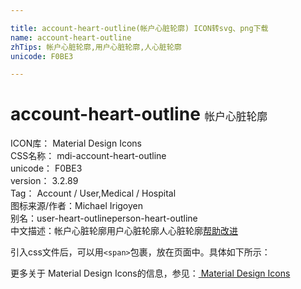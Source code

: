 ```yaml
---

title: account-heart-outline(帐户心脏轮廓) ICON转svg、png下载
name: account-heart-outline
zhTips: 帐户心脏轮廓,用户心脏轮廓,人心脏轮廓
unicode: F0BE3

---
```


# account-heart-outline  <small style="font-size: 60%;font-weight: 100">帐户心脏轮廓</small>


<div class="detail-page">
<p>
<span>
ICON库：
<span class="badge-secondary badge">Material Design Icons</span> 
</span>
<br/>
<span>
CSS名称：
<span class="badge-secondary badge">mdi-account-heart-outline</span> 
</span>
<br/>
<span>
unicode：
<span class="badge-secondary badge">F0BE3</span> 
</span>
<br/>
<span>
version：
<span class="badge-secondary badge">3.2.89</span> 
</span>
<br/>
<span>Tag：
<span class="badge-light badge">Account / User,Medical / Hospital</span>
</span>
<br/>
<span>图标来源/作者：<span class="badge-light badge">Michael Irigoyen</span></span> 
<br/>
<span>别名：<span class="badge-light badge">user-heart-outline</span><span class="badge-light badge">person-heart-outline</span></span><br/><span class="zh-detail">中文描述：<span class="badge-primary badge">帐户心脏轮廓</span><span class="badge-primary badge">用户心脏轮廓</span><span class="badge-primary badge">人心脏轮廓</span><a href="https://gitee.com/liuwave/icon-helper/edit/master/material/icon/mdi-account-heart-outline.md" target="_blank" rel="noopener noreferrer">帮助改进</a></span><br/>
</p>
</div>
<div class="alert alert-dark">
  <i class="mdi mdi-account-heart-outline mdi-48px"></i>
  <i class="mdi mdi-account-heart-outline mdi-36px"></i>
  <i class="mdi mdi-account-heart-outline mdi-24px"></i>
  <i class="mdi mdi-account-heart-outline mdi-18px"></i>
</div>
<div>
<p>引入css文件后，可以用<code>&lt;span&gt;</code>包裹，放在页面中。具体如下所示：    
</p>
</div>   
<detail full-name='mdi-account-heart-outline'
svg='<path d="M5,15L4.4,14.5C2.4,12.6 1,11.4 1,9.9C1,8.7 2,7.7 3.2,7.7C3.9,7.7 4.6,8 5,8.5C5.4,8 6.1,7.7 6.8,7.7C8,7.7 9,8.6 9,9.9C9,11.4 7.6,12.6 5.6,14.5L5,15M15,4A4,4 0 0,0 11,8A4,4 0 0,0 15,12A4,4 0 0,0 19,8A4,4 0 0,0 15,4M15,10.1A2.1,2.1 0 0,1 12.9,8A2.1,2.1 0 0,1 15,5.9C16.16,5.9 17.1,6.84 17.1,8C17.1,9.16 16.16,10.1 15,10.1M15,13C12.33,13 7,14.33 7,17V20H23V17C23,14.33 17.67,13 15,13M21.1,18.1H8.9V17C8.9,16.36 12,14.9 15,14.9C17.97,14.9 21.1,16.36 21.1,17V18.1Z" />'
pre='mdi'
type='material'
wrap='span'></detail>   
    
<div><p>更多关于 Material Design Icons的信息，参见：<a href="/material.html"> Material Design Icons</a>
</p></div>

    
